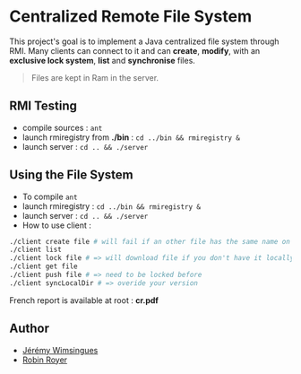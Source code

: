 # Centralized Remote File System

This project's goal is to implement a Java centralized file system through RMI.
Many clients can connect to it and can **create**, **modify**, with an **exclusive lock system**, **list** and **synchronise** files.

> Files are kept in Ram in the server.

## RMI Testing

- compile sources : `ant`
- launch rmiregistry from **./bin** : `cd ../bin && rmiregistry &`
- launch server : `cd .. && ./server`

## Using the File System

- To compile `ant`
- launch rmiregistry : `cd ../bin && rmiregistry &`
- launch server : `cd .. && ./server`
- How to use client :

```bash
./client create file # will fail if an other file has the same name on the server
./client list 
./client lock file # => will download file if you don't have it locally
./client get file
./client push file # => need to be locked before
./client syncLocalDir # => overide your version
```

French report is available at root : **cr.pdf**


## Author

- [Jérémy Wimsingues](https://github.com/JWimsingues/infonuagique-tp2)
- [Robin Royer](https://github.com/robinroyer)
